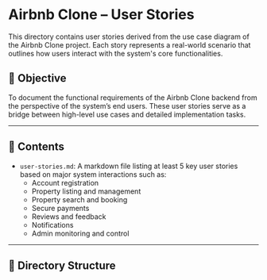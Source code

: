 # Airbnb Clone – User Stories

This directory contains user stories derived from the use case diagram of the Airbnb Clone project. Each story represents a real-world scenario that outlines how users interact with the system's core functionalities.

## 🎯 Objective

To document the functional requirements of the Airbnb Clone backend from the perspective of the system’s end users. These user stories serve as a bridge between high-level use cases and detailed implementation tasks.

---

## 📌 Contents

- `user-stories.md`: A markdown file listing at least 5 key user stories based on major system interactions such as:
  - Account registration
  - Property listing and management
  - Property search and booking
  - Secure payments
  - Reviews and feedback
  - Notifications
  - Admin monitoring and control

---

## 📂 Directory Structure


